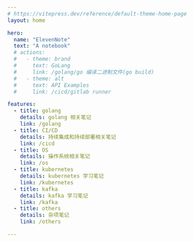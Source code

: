 ```yaml
---
# https://vitepress.dev/reference/default-theme-home-page
layout: home

hero:
  name: "ElevenNote"
  text: "A notebook"
  # actions:
  #   - theme: brand
  #     text: GoLang
  #     link: /golang/go 编译二进制文件(go build)
  #   - theme: alt
  #     text: API Examples
  #     link: /cicd/gitlab runner

features:
  - title: golang
    details: golang 相关笔记
    link: /golang
  - title: CI/CD
    details: 持续集成和持续部署相关笔记
    link: /cicd
  - title: OS
    details: 操作系统相关笔记
    link: /os
  - title: kubernetes
    details: kubernetes 学习笔记
    link: /kubernetes
  - title: kafka
    details: kafka 学习笔记
    link: /kafka
  - title: others
    details: 杂项笔记
    link: /others

---
```


